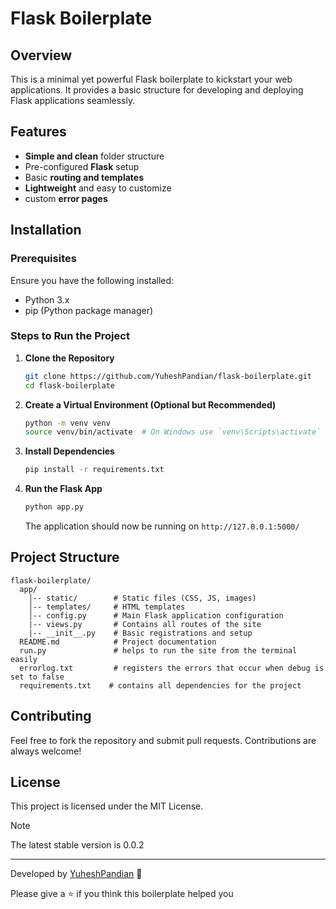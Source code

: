 # Flask Boilerplate

## Overview

This is a minimal yet powerful Flask boilerplate to kickstart your web applications. It provides a basic structure for developing and deploying Flask applications seamlessly.

## Features

- **Simple and clean** folder structure
- Pre-configured **Flask** setup
- Basic **routing and templates**
- **Lightweight** and easy to customize
- custom **error pages**

## Installation

### Prerequisites

Ensure you have the following installed:

- Python 3.x
- pip (Python package manager)

### Steps to Run the Project

1. **Clone the Repository**

   ```bash
   git clone https://github.com/YuheshPandian/flask-boilerplate.git
   cd flask-boilerplate
   ```

2. **Create a Virtual Environment (Optional but Recommended)**

   ```bash
   python -m venv venv
   source venv/bin/activate  # On Windows use `venv\Scripts\activate`
   ```

3. **Install Dependencies**

   ```bash
   pip install -r requirements.txt
   ```

4. **Run the Flask App**
   ```bash
   python app.py
   ```
   The application should now be running on `http://127.0.0.1:5000/`

## Project Structure

```
flask-boilerplate/
  app/
    │-- static/        # Static files (CSS, JS, images)
    │-- templates/     # HTML templates
    │-- config.py      # Main Flask application configuration
    |-- views.py       # Contains all routes of the site
    |-- __init__.py    # Basic registrations and setup
  README.md            # Project documentation
  run.py               # helps to run the site from the terminal easily
  errorlog.txt         # registers the errors that occur when debug is set to false
  requirements.txt    # contains all dependencies for the project
```

## Contributing

Feel free to fork the repository and submit pull requests. Contributions are always welcome!

## License

This project is licensed under the MIT License.

> [!Note]  
> The latest stable version is 0.0.2

---

Developed by [YuheshPandian](https://github.com/YuheshPandian) 🚀

Please give a ⭐ if you think this boilerplate helped you
